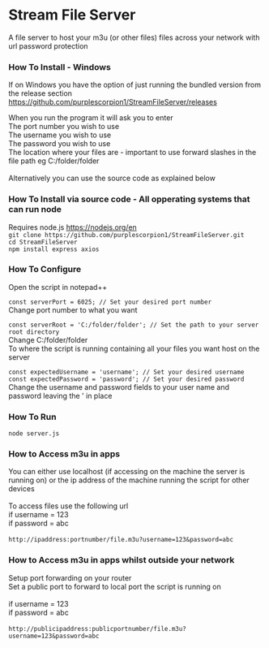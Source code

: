 # Stream File Server
A file server to host your m3u (or other files) files across your network with url password protection

### How To Install - Windows
If on Windows you have the option of just running the bundled version from the release section <br>
https://github.com/purplescorpion1/StreamFileServer/releases <br>

When you run the program it will ask you to enter <br>
The port number you wish to use <br>
The username you wish to use <br>
The password you wish to use <br>
The location where your files are - important to use forward slashes in the file path eg C:/folder/folder <br>
<br>
Alternatively you can use the source code as explained below

### How To Install via source code - All opperating systems that can run node
Requires node.js https://nodejs.org/en <br>
``` git clone https://github.com/purplescorpion1/StreamFileServer.git ``` <br>
``` cd StreamFileServer ``` <br>
``` npm install express axios ``` <br>

### How To Configure
Open the script in notepad++ 

``` const serverPort = 6025; // Set your desired port number ``` <br>
Change port number to what you want

``` const serverRoot = 'C:/folder/folder'; // Set the path to your server root directory ``` <br>
Change C:/folder/folder <br>
To where the script is running containing all your files you want host on the server

``` const expectedUsername = 'username'; // Set your desired username ``` <br>
``` const expectedPassword = 'password'; // Set your desired password ``` <br>
Change the username and password fields to your user name and password leaving the ' in place

### How To Run
``` node server.js ```

### How to Access m3u in apps
You can either use localhost (if accessing on the machine the server is running on) or the ip address of the machine running the script for other devices <br>
<br>
To access files use the following url <br>
if username = 123 <br>
if password = abc <br>
<br>
``` http://ipaddress:portnumber/file.m3u?username=123&password=abc ```

### How to Access m3u in apps whilst outside your network
Setup port forwarding on your router <br>
Set a public port to forward to local port the script is running on <br>
<br>
if username = 123 <br>
if password = abc <br>
<br>
``` http://publicipaddress:publicportnumber/file.m3u?username=123&password=abc ```



